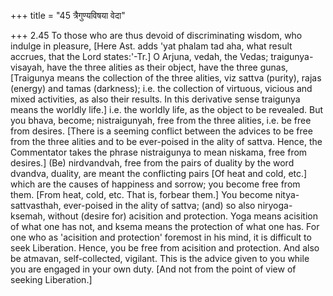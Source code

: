 +++
title = "45 त्रैगुण्यविषया वेदा"

+++
2.45 To those who are thus devoid of discriminating wisdom, who indulge
in pleasure, \[Here Ast. adds 'yat phalam tad aha, what result accrues,
that the Lord states:'-Tr.\] O Arjuna, vedah, the Vedas;
traigunya-visayah, have the three alities as their object, have the
three gunas, \[Traigunya means the collection of the three alities, viz
sattva (purity), rajas (energy) and tamas (darkness); i.e. the
collection of virtuous, vicious and mixed activities, as also their
results. In this derivative sense traigunya means the worldly life.\]
i.e. the worldly life, as the object to be revealed. But you bhava,
become; nistraigunyah, free from the three alities, i.e. be free from
desires. \[There is a seeming conflict between the advices to be free
from the three alities and to be ever-poised in the ality of sattva.
Hence, the Commentator takes the phrase nistraigunya to mean niskama,
free from desires.\] (Be) nirdvandvah, free from the pairs of duality by
the word dvandva, duality, are meant the conflicting pairs \[Of heat and
cold, etc.\] which are the causes of happiness and sorrow; you become
free from them. \[From heat, cold, etc. That is, forbear them.\] You
become nitya-sattvasthah, ever-poised in the ality of sattva; (and) so
also niryoga-ksemah, without (desire for) acisition and protection. Yoga
means acisition of what one has not, and ksema means the protection of
what one has. For one who as 'acisition and protection' foremost in his
mind, it is difficult to seek Liberation. Hence, you be free from
acisition and protection. And also be atmavan, self-collected, vigilant.
This is the advice given to you while you are engaged in your own duty.
\[And not from the point of view of seeking Liberation.\]

